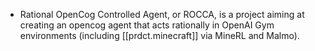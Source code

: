 
- Rational OpenCog Controlled Agent, or ROCCA, is a project aiming at creating an opencog agent that acts rationally in OpenAI Gym environments (including [[prdct.minecraft]] via MineRL and Malmo).